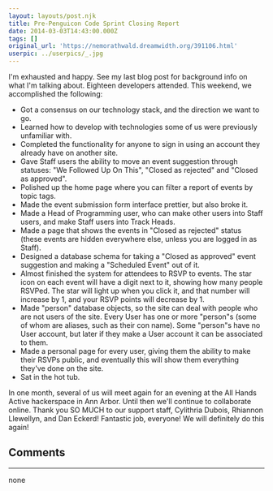 ```yaml
---
layout: layouts/post.njk
title: Pre-Penguicon Code Sprint Closing Report
date: 2014-03-03T14:43:00.000Z
tags: []
original_url: 'https://nemorathwald.dreamwidth.org/391106.html'
userpic: ../userpics/_.jpg
---
```

I'm exhausted and happy. See my last blog post for background info on what I'm talking about. Eighteen developers attended. This weekend, we accomplished the following:

*   Got a consensus on our technology stack, and the direction we want to go.
*   Learned how to develop with technologies some of us were previously unfamiliar with.
*   Completed the functionality for anyone to sign in using an account they already have on another site.
*   Gave Staff users the ability to move an event suggestion through statuses: "We Followed Up On This", "Closed as rejected" and "Closed as approved".
*   Polished up the home page where you can filter a report of events by topic tags.
*   Made the event submission form interface prettier, but also broke it.
*   Made a Head of Programming user, who can make other users into Staff users, and make Staff users into Track Heads.
*   Made a page that shows the events in "Closed as rejected" status (these events are hidden everywhere else, unless you are logged in as Staff).
*   Designed a database schema for taking a "Closed as approved" event suggestion and making a "Scheduled Event" out of it.
*   Almost finished the system for attendees to RSVP to events. The star icon on each event will have a digit next to it, showing how many people RSVPed. The star will light up when you click it, and that number will increase by 1, and your RSVP points will decrease by 1.
*   Made "person" database objects, so the site can deal with people who are not users of the site. Every User has one or more "person"s (some of whom are aliases, such as their con name). Some "person"s have no User account, but later if they make a User account it can be associated to them.
*   Made a personal page for every user, giving them the ability to make their RSVPs public, and eventually this will show them everything they've done on the site.
*   Sat in the hot tub.

In one month, several of us will meet again for an evening at the All Hands Active hackerspace in Ann Arbor. Until then we'll continue to collaborate online. Thank you SO MUCH to our support staff, Cylithria Dubois, Rhiannon Llewellyn, and Dan Eckerd! Fantastic job, everyone! We will definitely do this again!

## Comments

---

none
